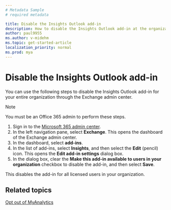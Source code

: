 ```yaml
---
# Metadata Sample
# required metadata

title: Disable the Insights Outlook add-in
description: How to disable the Insights Outlook add-in at the organizational level 
author: paul9955
ms.author: v-midehm
ms.topic: get-started-article
localization_priority: normal 
ms.prod: mya
---
```


# Disable the Insights Outlook add-in

You can use the following steps to disable the Insights Outlook add-in for your entire organization through the Exchange admin center.

> [!Note]
> You must be an Office 365 admin to perform these steps.

1. Sign in to the [Microsoft 365 admin center](https://admin.microsoft.com/adminportal).
2. In the left navigation pane, select **Exchange**. This opens the dashboard of the Exchange admin center.  
3. In the dashboard, select **add-ins**.
4. In the list of add-ins, select **Insights**, and then select the **Edit** (pencil) icon. This opens the **Edit add-in settings** dialog box.
5. In the dialog box, clear the **Make this add-in available to users in your organization** checkbox to disable the add-in, and then select **Save**.

This disables the add-in for all licensed users in your organization.

## Related topics

[Opt out of MyAnalytics](../overview/mya-faq.md#opt-out)